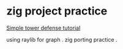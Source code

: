 # zig project practice
[Simple tower defense tutorial](https://quakatoo.com/logs/2024-11-15-gdev-tut/index.html)

using raylib for graph .
zig porting practice . 
